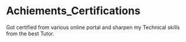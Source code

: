 # Achiements_Certifications
Got certified from various online portal and sharpen my Technical skills from the best Tutor.
